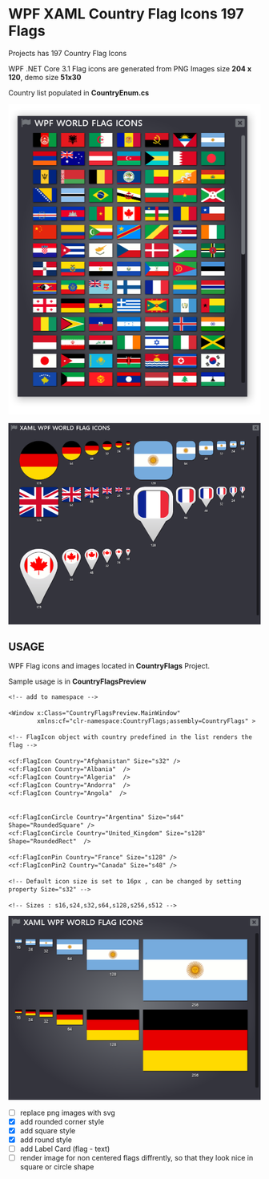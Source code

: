 # WPF XAML Country Flag Icons 197 Flags
Projects has 197 Country Flag Icons 

WPF .NET Core 3.1
Flag icons are generated from PNG Images size **204 x 120**,
demo size **51x30**

Country list populated in **CountryEnum.cs** 

![Image of WPF XAML Flag Icons](https://github.com/i470/WPF-Country-Flag-Icons/blob/master/wpf_country_icons.PNG)

![Image of WPF XAML Flag Icons with Pin , Square, Round, Circle Shapes](https://github.com/i470/WPF-Country-Flag-Icons/blob/master/wpf-xaml-world-country-flag-icons-square-rounded-rectangle-pin-fancy-pin.png)

## USAGE
WPF Flag icons and images located in **CountryFlags** Project.

Sample usage is in **CountryFlagsPreview** 
	
```xaml
<!-- add to namespace -->

<Window x:Class="CountryFlagsPreview.MainWindow"
        xmlns:cf="clr-namespace:CountryFlags;assembly=CountryFlags" >

<!-- FlagIcon object with country predefined in the list renders the flag -->

<cf:FlagIcon Country="Afghanistan" Size="s32" />
<cf:FlagIcon Country="Albania"  />
<cf:FlagIcon Country="Algeria"  />
<cf:FlagIcon Country="Andorra"  />
<cf:FlagIcon Country="Angola"  />


<cf:FlagIconCircle Country="Argentina" Size="s64"  Shape="RoundedSquare" />
<cf:FlagIconCircle Country="United_Kingdom" Size="s128" Shape="RoundedRect"  />

<cf:FlagIconPin Country="France" Size="s128" />
<cf:FlagIconPin2 Country="Canada" Size="s48" />

<!-- Default icon size is set to 16px , can be changed by setting property Size="s32" -->

<!-- Sizes : s16,s24,s32,s64,s128,s256,s512 -->

```
![Image of WPF XAML Flag Icons](https://github.com/i470/WPF-Country-Flag-Icons/blob/master/wpf-xaml-world-country-flags-sizes.png)

- [ ] replace png images with svg
- [x] add rounded corner style
- [x] add square style
- [x] add round style
- [ ] add Label Card (flag - text)
- [ ] render image for non centered flags diffrently, so that they look nice in square or circle shape
